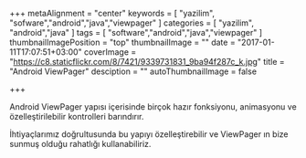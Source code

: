 +++
metaAlignment = "center"
keywords = [
  "yazilim",
  "sofware","android","java","viewpager"
]
categories = [
  "yazilim",
  "android","java"
]
tags = [
  "software","android","java","viewpager"
]
thumbnailImagePosition = "top"
thumbnailImage = ""
date = "2017-01-11T17:07:51+03:00"
coverImage = "https://c8.staticflickr.com/8/7421/9339731831_9ba94f287c_k.jpg"
title = "Android ViewPager"
desciption = ""
autoThumbnailImage = false

+++


Android ViewPager yapısı içerisinde birçok hazır fonksiyonu, animasyonu ve özelleştirilebilir kontrolleri barındırır.

İhtiyaçlarımız doğrultusunda bu yapıyı özelleştirebilir ve ViewPager ın bize sunmuş olduğu rahatlığı kullanabiliriz.

<script src="https://gist.github.com/aykuttasil/bc92ffd516a9f6df1ac9.js"></script>
